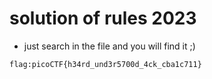 # solution of rules 2023

- just search in the file and you will find it ;)

```
flag:picoCTF{h34rd_und3r5700d_4ck_cba1c711}
```